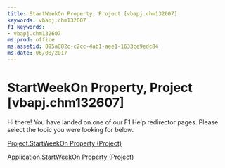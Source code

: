 ```yaml
---
title: StartWeekOn Property, Project [vbapj.chm132607]
keywords: vbapj.chm132607
f1_keywords:
- vbapj.chm132607
ms.prod: office
ms.assetid: 895a882c-c2cc-4ab1-aee1-1633ce9edc84
ms.date: 06/08/2017
---
```



# StartWeekOn Property, Project [vbapj.chm132607]

Hi there! You have landed on one of our F1 Help redirector pages. Please select the topic you were looking for below.

[Project.StartWeekOn Property (Project)](http://msdn.microsoft.com/library/c4cbd07f-4258-3655-b013-c65480895203%28Office.15%29.aspx)

[Application.StartWeekOn Property (Project)](http://msdn.microsoft.com/library/a5e3c262-4450-e6c1-85d7-ca15d324c2aa%28Office.15%29.aspx)


